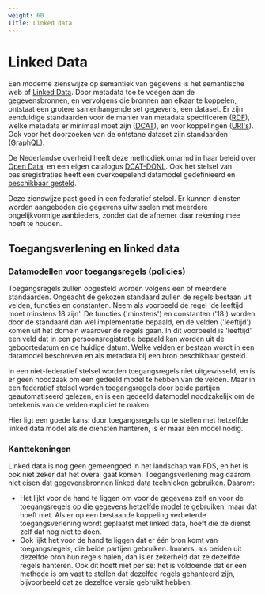 ```yaml
---
weight: 60
Title: Linked data
---
```


# Linked Data

Een moderne zienswijze op semantiek van gegevens is het semantische web of [Linked Data](https://en.wikipedia.org/wiki/Linked_data).
Door metadata toe te voegen aan de gegevensbronnen, en vervolgens die bronnen aan elkaar te koppelen, ontstaat een grotere
samenhangende set gegevens, een dataset. Er zijn eenduidige standaarden voor de manier van metadata specificeren
([RDF](https://en.wikipedia.org/wiki/Resource_Description_Framework)), welke metadata er minimaal moet zijn ([DCAT](https://en.wikipedia.org/wiki/Data_Catalog_Vocabulary)), en voor koppelingen ([URI's](https://en.wikipedia.org/wiki/Uniform_Resource_Identifier)). 
Ook voor het doorzoeken van de ontstane dataset zijn standaarden ([GraphQL](https://en.wikipedia.org/wiki/GraphQL)).

De Nederlandse overheid heeft deze methodiek omarmd in haar beleid over [Open Data](https://data.overheid.nl/ondersteuning/open-data/beleid),
en een eigen catalogus [DCAT-DONL](https://docs.datacommunities.nl/data-overheid-nl-documentatie/dcat/dcat-ap-donl). Ook het stelsel van basisregistraties heeft een overkoepelend datamodel gedefinieerd en
[beschikbaar gesteld](https://stelselvanbasisregistraties.nl/details/DATASET/STCdata).

Deze zienswijze past goed in een federatief stelsel. Er kunnen diensten worden aangeboden die gegevens uitwisselen met
meerdere ongelijkvormige aanbieders, zonder dat de afnemer daar rekening mee hoeft te houden. 

## Toegangsverlening en linked data

### Datamodellen voor toegangsregels (policies)
Toegangsregels zullen opgesteld worden volgens een of meerdere standaarden.
Ongeacht de gekozen standaard zullen de regels bestaan uit velden, functies en constanten. 
Neem als voorbeeld de regel 'de leeftijd moet minstens 18 zijn'. 
De functies ('minstens') en constanten ('18') worden door de standaard dan wel implementatie bepaald, 
en de velden ('leeftijd') komen uit het domein waarover de regels gaan. 
In dit voorbeeld is 'leeftijd' een veld dat in een persoonsregistratie bepaald kan worden uit de
geboortedatum en de huidige datum. Welke velden er bestaan wordt in een datamodel beschreven en als metadata bij een bron
beschikbaar gesteld.

In een niet-federatief stelsel worden toegangsregels niet uitgewisseld, en is er geen noodzaak om een gedeeld model te
hebben van de velden. Maar in een federatief stelsel worden toegangsregels door beide partijen geautomatiseerd gelezen, 
en is een gedeeld datamodel noodzakelijk om de betekenis van de velden expliciet te maken.

Hier ligt een goede kans: door toegangsregels op te stellen met hetzelfde linked data model als de diensten hanteren, 
is er maar één model nodig.

### Kanttekeningen

Linked data is nog geen gemeengoed in het landschap van FDS, en het is ook niet zeker dat het overal gaat komen. 
Toegangsverlening mag daarom niet eisen dat gegevensbronnen linked data technieken gebruiken. Daarom:

- Het lijkt voor de hand te liggen om voor de gegevens zelf en voor de toegangsregels op die gegevens hetzelfde model te gebruiken,
maar dat hoeft niet. Als er op een bestaande koppeling verbeterde toegangsverlening wordt geplaatst met linked data, 
hoeft die de dienst zelf dat nog niet te doen.
- Ook lijkt het voor de hand te liggen dat er één bron komt van toegangsregels, die beide partijen gebruiken.
Immers, als beiden uit dezelfde bron hun regels halen, dan is er zekerheid dat ze dezelfde regels hanteren. 
Ook dit hoeft niet per se: het is voldoende dat er een methode is om vast te stellen dat dezelfde regels gehanteerd zijn,
bijvoorbeeld dat ze dezelfde versie gebruikt hebben.